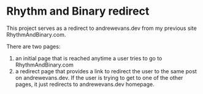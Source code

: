 # Rhythm and Binary redirect

This project serves as a redirect to andrewevans.dev from my previous site RhythmAndBinary.com.

There are two pages:

1. an initial page that is reached anytime a user tries to go to RhythmAndBinary.com
2. a redirect page that provides a link to redirect the user to the same post on andrewevans.dev. If the user is trying to get to one of the other pages, it just redirects to andrewevans.dev homepage.
